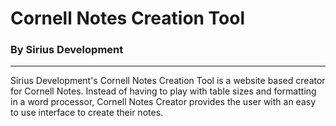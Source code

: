 # Cornell Notes Creation Tool
### By Sirius Development
<hr>
Sirius Development's Cornell Notes Creation Tool is a website based creator for Cornell Notes. Instead of having to play with table sizes and formatting in a word processor, Cornell Notes Creator provides the user with an easy to use interface to create their notes.

